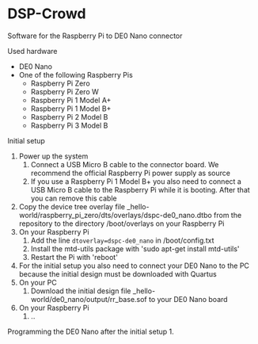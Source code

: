 # DSP-Crowd

Software for the Raspberry Pi to DE0 Nano connector

Used hardware
- DE0 Nano
- One of the following Raspberry Pis
  - Raspberry Pi Zero
  - Raspberry Pi Zero W
  - Raspberry Pi 1 Model A+
  - Raspberry Pi 1 Model B+
  - Raspberry Pi 2 Model B
  - Raspberry Pi 3 Model B

Initial setup
1. Power up the system
   1. Connect a USB Micro B cable to the connector board. We recommend the official Raspberry Pi power supply as source
   2. If you use a Raspberry Pi 1 Model B+ you also need to connect a USB Micro B cable to the Raspberry Pi while it is booting. After that you can remove this cable
2. Copy the device tree overlay file _hello-world/raspberry_pi_zero/dts/overlays/dspc-de0_nano.dtbo from the repository to the directory /boot/overlays on your Raspberry Pi
3. On your Raspberry Pi
   1. Add the line `dtoverlay=dspc-de0_nano` in /boot/config.txt
   2. Install the mtd-utils package with 'sudo apt-get install mtd-utils'
   3. Restart the Pi with 'reboot'
4. For the initial setup you also need to connect your DE0 Nano to the PC because the initial design must be downloaded with Quartus
5. On your PC
   1. Download the initial design file _hello-world/de0_nano/output/rr_base.sof to your DE0 Nano board
6. On your Raspberry Pi
   1. ..

Programming the DE0 Nano after the initial setup
1. 
